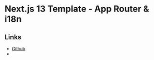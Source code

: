# Next.js 13 Template - App Router & i18n

## Links

- [Github](https://github.com/IradDoron/nextjs-13-app-router-i18n-template)
- 